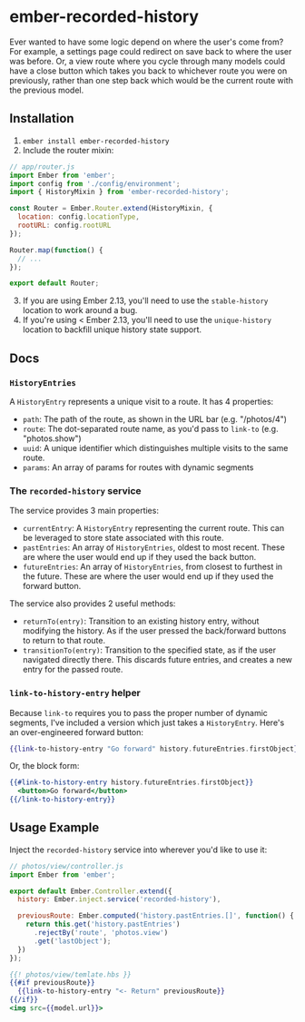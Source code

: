 # ember-recorded-history

Ever wanted to have some logic depend on where the user's come from? For
example, a settings page could redirect on save back to where the user
was before. Or, a view route where you cycle through many models could
have a close button which takes you back to whichever route you were on
previously, rather than one step back which would be the current route
with the previous model.

## Installation

1. `ember install ember-recorded-history`
2. Include the router mixin:
```js
// app/router.js
import Ember from 'ember';
import config from './config/environment';
import { HistoryMixin } from 'ember-recorded-history';

const Router = Ember.Router.extend(HistoryMixin, {
  location: config.locationType,
  rootURL: config.rootURL
});

Router.map(function() {
  // ...
});

export default Router;
```

3. If you are using Ember 2.13, you'll need to use the `stable-history`
   location to work around a bug.
4. If you're using < Ember 2.13, you'll need to use the `unique-history`
   location to backfill unique history state support.

## Docs

### `HistoryEntries`
A `HistoryEntry` represents a unique visit to a route. It has 4 properties:
- `path`: The path of the route, as shown in the URL bar (e.g. "/photos/4")
- `route`: The dot-separated route name, as you'd pass to `link-to` (e.g. "photos.show")
- `uuid`: A unique identifier which distinguishes multiple visits to the same route.
- `params`: An array of params for routes with dynamic segments

### The `recorded-history` service
The service provides 3 main properties:
- `currentEntry`: A `HistoryEntry` representing the current route. This
  can be leveraged to store state associated with this route.
- `pastEntries`: An array of `HistoryEntries`, oldest to most recent.
  These are where the user would end up if they used the back button.
- `futureEntries`: An array of `HistoryEntries`, from closest to
  furthest in the future. These are where the user would end up if they
  used the forward button.

The service also provides 2 useful methods:
- `returnTo(entry)`: Transition to an existing history entry, without
  modifying the history. As if the user pressed the back/forward buttons
  to return to that route.
- `transitionTo(entry)`: Transition to the specified state, as if the
  user navigated directly there. This discards future entries, and
  creates a new entry for the passed route.

### `link-to-history-entry` helper

Because `link-to` requires you to pass the proper number of dynamic
segments, I've included a version which just takes a `HistoryEntry`.
Here's an over-engineered forward button:
```hbs
{{link-to-history-entry "Go forward" history.futureEntries.firstObject}}
```
Or, the block form:
```hbs
{{#link-to-history-entry history.futureEntries.firstObject}}
  <button>Go forward</button>
{{/link-to-history-entry}}
```

## Usage Example

Inject the `recorded-history` service into wherever you'd like to use
it:
```js
// photos/view/controller.js
import Ember from 'ember';

export default Ember.Controller.extend({
  history: Ember.inject.service('recorded-history'),

  previousRoute: Ember.computed('history.pastEntries.[]', function() {
    return this.get('history.pastEntries')
      .rejectBy('route', 'photos.view')
      .get('lastObject');
  })
});
```

```hbs
{{! photos/view/temlate.hbs }}
{{#if previousRoute}}
  {{link-to-history-entry "<- Return" previousRoute}}
{{/if}}
<img src={{model.url}}>
```
